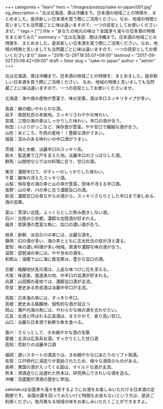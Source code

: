 +++
categories = "learn"
hero = "/images/posts/p/sake-in-japan/001.jpg"
og_description = "北は北海道、南は沖縄まで。日本酒の地域ごとの特徴を、まとめました。是非新しい日本酒を買う際にご活用ください。なお、地域の特徴と言いましても当然蔵ごとに味は違いますので、一つの目安としてお使いくださいませ。"
tags = [""]
title = "あなたの地元の味は？全国津々浦々の日本酒の特徴をまとめてみた"
summary = "北は北海道、南は沖縄まで。日本酒の地域ごとの特徴を、まとめました。是非新しい日本酒を買う際にご活用ください。なお、地域の特徴と言いましても当然蔵ごとに味は違いますので、一つの目安としてお使いくださいませ"
date = "2016-12-29T18:55:07+09:00"
lastmod = "2017-09-02T20:06:42+09:00"
draft = false
slug = "sake-in-japan"
author = "admin"
+++


北は北海道、南は沖縄まで。日本酒の地域ごとの特徴を、まとめました。是非新しい日本酒を買う際にご活用ください。
なお、地域の特徴と言いましても当然蔵ごとに味は違いますので、一つの目安としてお使いくださいませ。


北海道：海や畑の産物が豊富で、味の宝庫。酒は辛口スッキリタイプが多い。

青森：線の細いやわらかな酒。  
岩手：南部杜氏の本拠地。スッキリさわやかな味わい。  
宮城：三陸の海の幸はしっかりした味わい。辛口の酒が合う。  
秋田：いぶりがっこなど、保存食が豊富。やや甘口で繊細な酒が合う。  
山形：米どころ、牛肉の産地！！豊醇な酒がうまい。  
福島：深みのある味わいの中口酒がうまい。  

茨城：海と水郷、淡麗辛口のスッキリ系。  
栃木：製造業で江戸を支えた地。淡麗辛口のさっぱりした酒。  
群馬：山間地ならではの料理に合う、甘口の酒。  

東京：濃醇辛口で、ボディーのしっかりした味わい。  
千葉：酸味の冴えたスッキリ酒。  
山梨：保存食の海の幸と山の幸が豊富。苦味が冴える辛口酒。  
長野：山の幸、川の幸に合う濃醇旨口の酒。  
新潟：濃醇甘口の昔ながらの酒から、スッキリさらりとした辛口まで楽しめる、酒の宝庫。  

富山：雪深い北陸。ふっくらとした飲み飽きしない酒。  
石川：北陸の小京都。濃醇な加賀酒が好まれる。  
福井：若狭港の豊富な魚に、旨口の濃い酒が合う。  

岐阜：新鮮、淡泊な川の幸には、淡麗な酒を。  
静岡：幻の酒が多い、海の幸とともに志太杜氏の技が冴え渡る。  
愛知：味の濃い料理が多い地域。原酒や濃醇な味の酒が合う。  
滋賀：琵琶湖の幸には、やや甘めの酒を。  
和歌山：温暖で山に海に食宝庫は、豊かな旨口の酒。  

京都：銘醸地伏見の酒は、上品な味つけに花を添える。  
大阪：味道楽、食道楽の地、中辛口の旨酒が好まれる。  
兵庫：山田錦の産地では、濃醇旨口酒が主流。  
奈良：歴史ある奈良酒は淡麗中辛口が主流。  

鳥取：日本海の幸には、すっきり辛口。  
島根：歴史ある銘醸地、個性的な酒が目立つ  
岡山：瀬戸内海の魚には、やわらかな味の酒を合わせたい。  
広島：女酒と呼ばれる広島酒は、まろやかで、香り高い甘口。  
山口：淡麗な日本酒で新鮮な魚を食べる。  

香川：さらっとして、きめ細やかな酒の宝庫  
愛媛：主流は広島系女酒。すっきりとした甘口酒  
高知：荒削りの淡麗辛口酒  

福岡：遅いスタートの酒造りは、きめ細やかな口あたりのソフト熟酒。  
佐賀：江戸時代に酒造りが奨励されたため、様々な酒質のものがある。  
長崎：異国の酒が入ってくる国は、マイルドな酒が主流。  
熊本：清酒造りに出遅れた熊本は、研究熱心できれいな酒を造る。  
沖縄：泡盛圏が清酒の歴史に参加。  


saketakuは全国津々浦々を旅するようにお酒をお楽しみいただける日本酒の定期便です。
全国の蔵を回ってみたいけど時間もお金もないという方は、是非ご利用ください。毎月異なる地域の味をお楽しみいただくことができますよ。



